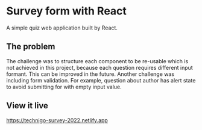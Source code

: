 # Survey form with React

A simple quiz web application built by React.

## The problem

The challenge was to structure each component to be re-usable which is not achieved in this project, because each question requires different input formant. This can be improved in the future. Another challenge was including form validation. For example, question about author has alert state to avoid submitting for with empty input value.

## View it live

https://technigo-survey-2022.netlify.app
